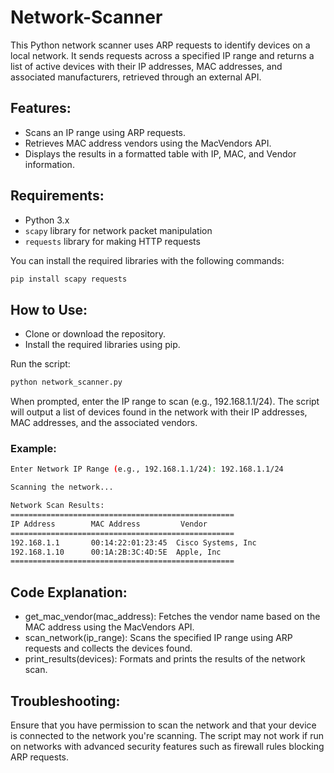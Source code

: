 # Network-Scanner
This Python network scanner uses ARP requests to identify devices on a local network. It sends requests across a specified IP range and returns a list of active devices with their IP addresses, MAC addresses, and associated manufacturers, retrieved through an external API.

## Features:
- Scans an IP range using ARP requests.
- Retrieves MAC address vendors using the MacVendors API.
- Displays the results in a formatted table with IP, MAC, and Vendor information.

## Requirements:
- Python 3.x
- `scapy` library for network packet manipulation
- `requests` library for making HTTP requests

You can install the required libraries with the following commands:

```bash
pip install scapy requests
```

## How to Use:
- Clone or download the repository.
- Install the required libraries using pip.

Run the script:
```bash
python network_scanner.py
```
When prompted, enter the IP range to scan (e.g., 192.168.1.1/24).
The script will output a list of devices found in the network with their IP addresses, MAC addresses, and the associated vendors.

### Example:
```bash
Enter Network IP Range (e.g., 192.168.1.1/24): 192.168.1.1/24

Scanning the network...

Network Scan Results:
==================================================
IP Address        MAC Address         Vendor
==================================================
192.168.1.1       00:14:22:01:23:45  Cisco Systems, Inc
192.168.1.10      00:1A:2B:3C:4D:5E  Apple, Inc
==================================================
```


## Code Explanation:
- get_mac_vendor(mac_address): Fetches the vendor name based on the MAC address using the MacVendors API.
- scan_network(ip_range): Scans the specified IP range using ARP requests and collects the devices found.
- print_results(devices): Formats and prints the results of the network scan.

## Troubleshooting:
Ensure that you have permission to scan the network and that your device is connected to the network you're scanning.
The script may not work if run on networks with advanced security features such as firewall rules blocking ARP requests.
